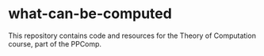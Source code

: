 # what-can-be-computed
This repository contains code and resources for the Theory of Computation course, part of the PPComp.
